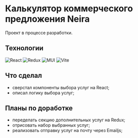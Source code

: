 # Калькулятор коммерческого предложения Neira
Проект в процессе разработки.
## Технологии
![React](https://img.shields.io/badge/react-%2320232a.svg?style=for-the-badge&logo=react&logoColor=%2361DAFB)
![Redux](https://img.shields.io/badge/redux-%23593d88.svg?style=for-the-badge&logo=redux&logoColor=white)
![MUI](https://img.shields.io/badge/MUI-%230081CB.svg?style=for-the-badge&logo=mui&logoColor=white)
![Vite](https://img.shields.io/badge/vite-%23646CFF.svg?style=for-the-badge&logo=vite&logoColor=white)

## Что сделал
- сверстал компоненты выбора услуг на React;
- описал логику выбора услуг;

## Планы по доработке
- переделать секцию дополнительных услуг на Redux;
- отрисовать набор выбранных услуг;
- реализовать отправку услуг на почту через Emailjs;

